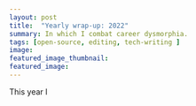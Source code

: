 ```yaml
---
layout: post
title:  "Yearly wrap-up: 2022"
summary: In which I combat career dysmorphia.
tags: [open-source, editing, tech-writing ]
image:  
featured_image_thumbnail: 
featured_image: 
---
```


This year I 

